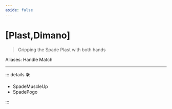 ```yaml
---
aside: false
---
```

# <py>[<labor>Plast</labor>,<motor>Dimano</motor>]</py>

> Gripping the Spade Plast with both hands

Aliases: Handle Match

---

<!-- =================================================== -->
<!-- =================================================== -->
<!-- =================================================== -->
<!-- =================================================== -->
<!-- =================================================== -->
::: details 🛠

- SpadeMuscleUp
- SpadePogo

:::
